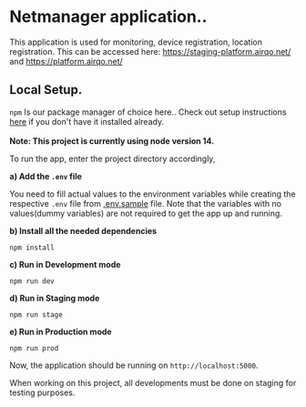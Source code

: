 # Netmanager application..

This application is used for monitoring, device registration, location registration. This can be accessed here: https://staging-platform.airqo.net/ and https://platform.airqo.net/

## Local Setup.

`npm` Is our package manager of choice here.. Check out setup instructions [here](https://nodejs.org/dist/) if you don't have it installed already. <br/><br/>
**Note: This project is currently using node version 14.**

To run the app, enter the project directory accordingly, <br/>

**a) Add the `.env` file**

You need to fill actual values to the environment variables while creating the respective `.env` file from [.env.sample](./.env.sample) file.
Note that the variables with no values(dummy variables) are not required to get the app up and running.

**b) Install all the needed dependencies**

    npm install

**c) Run in Development mode**

    npm run dev

**d) Run in Staging mode**

    npm run stage

**e) Run in Production mode**

    npm run prod

Now, the application should be running on `http://localhost:5000`.

When working on this project, all developments must be done on staging for testing purposes.
